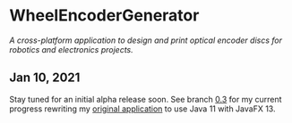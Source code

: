 # WheelEncoderGenerator
*A cross-platform application to design and print optical encoder discs for robotics and electronics projects.*

## Jan 10, 2021
Stay tuned for an initial alpha release soon. See branch [0.3](https://github.com/shimniok/WheelEncoderGenerator/tree/0.3) 
for my current progress rewriting my [original application](https://code.google.com/archive/p/wheel-encoder-generator/) to
use Java 11 with JavaFX 13.
